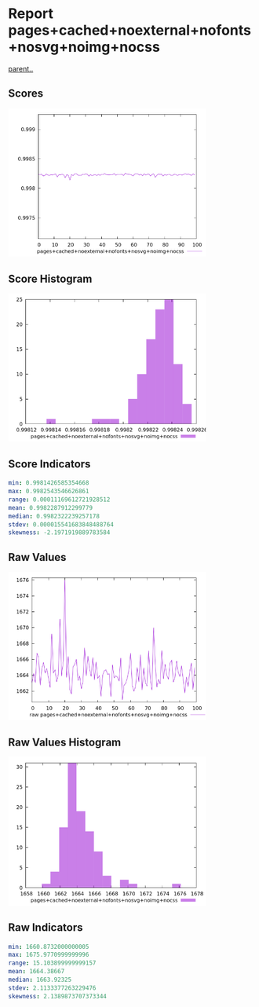 # Report pages+cached+noexternal+nofonts+nosvg+noimg+nocss

[parent..](./..)  


## Scores

![score](./score.png)  

## Score Histogram

![hist](./hist.png)  

## Score Indicators

```yaml
min: 0.9981426585354668
max: 0.9982543546626861
range: 0.00011169612721928512
mean: 0.9982287912299779
median: 0.9982322239257178
stdev: 0.000015541683848488764
skewness: -2.1971919889783584

```

## Raw Values

![raw](./raw.png)  

## Raw Values Histogram

![raw hist](./raw_hist.png)  

## Raw Indicators

```yaml
min: 1660.8732000000005
max: 1675.9770999999996
range: 15.103899999999157
mean: 1664.38667
median: 1663.92325
stdev: 2.1133377263229476
skewness: 2.1389873707373344

```

<style>
  img {
    max-width: 80%;
  }
</style>
      
